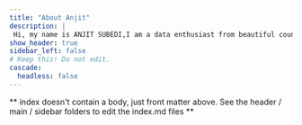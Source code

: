 ```yaml
---
title: "About Anjit"
description: |
 Hi, my name is ANJIT SUBEDI,I am a data enthusiast from beautiful country Nepal.I am studying Data Science in Grand Valley state University.
show_header: true
sidebar_left: false
# Keep this! Do not edit.
cascade:
  headless: false
---
```


** index doesn't contain a body, just front matter above.
See the header / main / sidebar folders to edit the index.md files **
